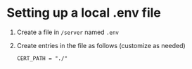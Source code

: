 # Setting up a local .env file

1. Create a file in `/server` named `.env`

2. Create entries in the file as follows (customize as needed)

    ```
    CERT_PATH = "./"
    ```